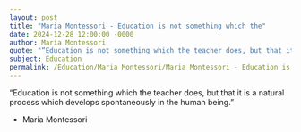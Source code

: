```yaml
---
layout: post
title: "Maria Montessori - Education is not something which the"
date: 2024-12-28 12:00:00 -0000
author: Maria Montessori
quote: "“Education is not something which the teacher does, but that it is a natural process which develops spontaneously in the human being.”"
subject: Education
permalink: /Education/Maria Montessori/Maria Montessori - Education is not something which the
---
```


“Education is not something which the teacher does, but that it is a natural process which develops spontaneously in the human being.”

- Maria Montessori
